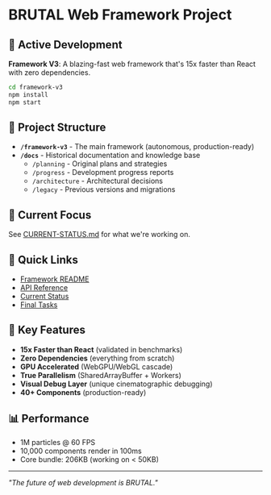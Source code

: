 # BRUTAL Web Framework Project

## 🚀 Active Development

**Framework V3**: A blazing-fast web framework that's 15x faster than React with zero dependencies.

```bash
cd framework-v3
npm install
npm start
```

## 📁 Project Structure

- **`/framework-v3`** - The main framework (autonomous, production-ready)
- **`/docs`** - Historical documentation and knowledge base
  - `/planning` - Original plans and strategies
  - `/progress` - Development progress reports
  - `/architecture` - Architectural decisions
  - `/legacy` - Previous versions and migrations

## 🎯 Current Focus

See [CURRENT-STATUS.md](./CURRENT-STATUS.md) for what we're working on.

## 🏃 Quick Links

- [Framework README](./framework-v3/README.md)
- [API Reference](./framework-v3/API-REFERENCE.md)
- [Current Status](./CURRENT-STATUS.md)
- [Final Tasks](./FINAL-SPRINT-PLAN.md)

## 💪 Key Features

- **15x Faster than React** (validated in benchmarks)
- **Zero Dependencies** (everything from scratch)
- **GPU Accelerated** (WebGPU/WebGL cascade)
- **True Parallelism** (SharedArrayBuffer + Workers)
- **Visual Debug Layer** (unique cinematographic debugging)
- **40+ Components** (production-ready)

## 📊 Performance

- 1M particles @ 60 FPS
- 10,000 components render in 100ms
- Core bundle: 206KB (working on < 50KB)

---

*"The future of web development is BRUTAL."*